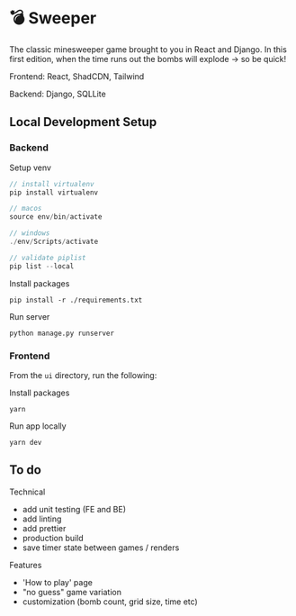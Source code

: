 # :bomb: Sweeper

The classic minesweeper game brought to you in React and Django. In this first edition, when the time runs out the bombs will explode -> so be quick!

Frontend: React, ShadCDN, Tailwind

Backend: Django, SQLLite

## Local Development Setup

### Backend

Setup venv

```ts
// install virtualenv
pip install virtualenv

// macos
source env/bin/activate

// windows
./env/Scripts/activate

// validate piplist
pip list --local

```

Install packages

```
pip install -r ./requirements.txt
```

Run server

```
python manage.py runserver
```

### Frontend

From the `ui` directory, run the following:

Install packages

```
yarn
```

Run app locally

```
yarn dev
```

## To do

Technical

- add unit testing (FE and BE)
- add linting
- add prettier
- production build
- save timer state between games / renders

Features

- 'How to play' page
- "no guess" game variation
- customization (bomb count, grid size, time etc)
